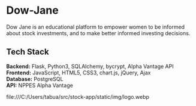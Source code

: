 
# Dow-Jane
Dow Jane is an educational platform to empower women to be informed about stock investments, and to make better informed investing decisions.




## Tech Stack
__Backend:__ Flask, Python3, SQLAlchemy, bycrypt, Alpha Vantage API\
__Frontend:__  JavaScript, HTML5, CSS3, chart.js, jQuery, Ajax\
__Database:__ PostgreSQL\
__API:__ NPPES Alpha Vantage



file:///C:/Users/tabua/src/stock-app/static/img/logo.webp

